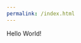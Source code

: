 ```yaml
---
permalink: /index.html
---
```


<link rel="shortcut icon" type="image/x-icon" href="/favicon_package_v0.16/favicon.ico">

<body>
Hello World!
</body>